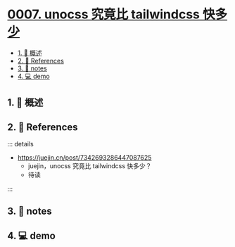 # [0007. unocss 究竟比 tailwindcss 快多少](https://github.com/Tdahuyou/TNotes.vite/tree/main/notes/0007.%20unocss%20%E7%A9%B6%E7%AB%9F%E6%AF%94%20tailwindcss%20%E5%BF%AB%E5%A4%9A%E5%B0%91)

<!-- region:toc -->

- [1. 📝 概述](#1--概述)
- [2. 🔗 References](#2--references)
- [3. 📒 notes](#3--notes)
- [4. 💻 demo](#4--demo)

<!-- endregion:toc -->

## 1. 📝 概述

## 2. 🔗 References

::: details

- https://juejin.cn/post/7342693286447087625
  - juejin，unocss 究竟比 tailwindcss 快多少？
  - 待读

:::

## 3. 📒 notes

## 4. 💻 demo

```

```

